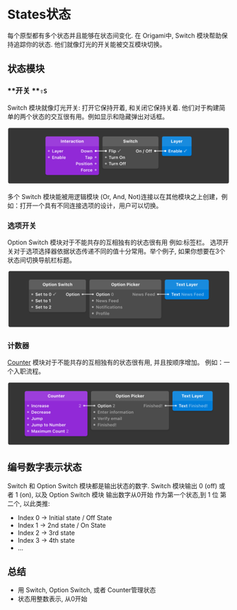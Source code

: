 # States状态

每个原型都有多个状态并且能够在状态间变化. 在 Origami中, Switch 模块帮助保持追踪你的状态. 他们就像灯光的开关能被交互模块切换。

## 状态模块

### **开关 **`⇧S`

Switch 模块就像灯光开关: 打开它保持开着, 和关闭它保持关着. 他们对于构建简单的两个状态的交互很有用。例如显示和隐藏弹出对话框。

![](/assets/9.png)

多个 Switch 模块能被用逻辑模块 \(Or, And, Not\)连接以在其他模块之上创建，例如：打开一个具有不同连接选项的设计，用户可以切换。

### **选项开关**

Option Switch 模块对于不能共存的互相独有的状态很有用 例如:标签栏。 选项开关对于选项选择器依据状态传递不同的值十分常用。举个例子, 如果你想要在3个状态间切换导航栏标题。

![](/assets/10.png)

### **计数器**

[Counter](http://origami.design/documentation/patches/builtin.counter.html) 模块对于不能共存的互相独有的状态很有用, 并且按顺序增加。 例如：一个入职流程。 

![](/assets/11.png)

## 编号数字表示状态

Switch 和 Option Switch 模块都是输出状态的数字. Switch 模块输出  0 \(off\) 或者  1 \(on\), 以及 Option Switch 模块 输出数字从0开始 作为第一个状态,到 1 位 第二个, 以此类推:

* Index 0 → Initial state \/ Off State
* Index 1 → 2nd state \/ On State
* Index 2 → 3rd state
* Index 3 → 4th state
* ...

## 总结

* 用 Switch, Option Switch, 或者 Counter管理状态
* 状态用整数表示, 从0开始



